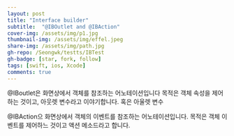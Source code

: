```yaml
---
layout: post
title: "Interface builder" 
subtitle:  "@IBOutlet and @IBAction"
cover-img: /assets/img/p1.jpg
thumbnail-img: /assets/img/effel.jpeg
share-img: /assets/img/path.jpg
gh-repo: /Seongwk/testts/IBTest
gh-badge: [star, fork, follow]
tags: [swift, ios, Xcode]
comments: true
---
```


@IBoutlet은 화면상에서 객체를 참조하는 어노테이션입니다
목적은 객체 속성을 제어하는 것이고, 아웃렛 변수라고 이야기합니다. 혹은 아울렛 변수

@IBAction으 화면상에서 객체의 이벤트를 참조하는 어노테이션입니다.
목적은 객체 이벤트를 제어하느 것이고 액션 메소드라고 합니다.
